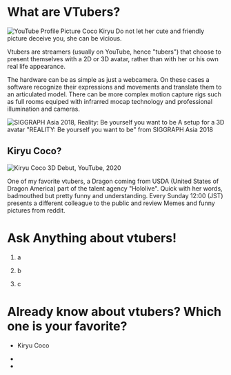 # What are VTubers?

![YouTube Profile Picture Coco Kiryu](https://github.com/sergiodl-naist/AttractingContributors-VTubers/blob/main/images/hololive-coco.jpg)
Do not let her cute and friendly picture deceive you, she can be vicious.

Vtubers are streamers (usually on YouTube, hence "tubers") that choose to present themselves with a 2D or 3D avatar, rather than with her or his own real life appearance.

The hardware can be as simple as just a webcamera. On these cases a software recognize their expressions and movements and translate them to an articulated model. There can be more complex motion capture rigs such as full rooms equiped with infrarred mocap technology and professional illumination and cameras.

![SIGGRAPH Asia 2018, Reality: Be yourself you want to be](https://sa2018.conference-program.com/wp-content/linklings_snippets/representative_images/Efv5Sefxuq6SMeaQ.jpg)
A setup for a 3D avatar "REALITY: Be yourself you want to be" from SIGGRAPH Asia 2018

## Kiryu Coco?

![Kiryu Coco 3D Debut, YouTube, 2020](https://github.com/sergiodl-naist/AttractingContributors-VTubers/blob/main/images/marineandcoco-3ddebut.png)

One of my favorite vtubers, a Dragon coming from USDA (United States of Dragon America) part of the talent agency "Hololive". Quick with her words, badmouthed but pretty funny and understanding. Every Sunday 12:00 (JST) presents a different colleague to the public and review Memes and funny pictures from reddit.

# Ask Anything about vtubers!

1. a

2. b

3. c

# Already know about vtubers? Which one is your favorite?

* Kiryu Coco

*

*



